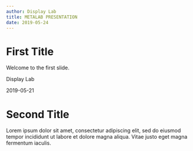 ```yaml
---
author: Display Lab
title: METALAB PRESENTATION
date: 2019-05-24
---
```


# First Title
Welcome to the first slide.

Display Lab

2019-05-21

# Second Title
Lorem ipsum dolor sit amet, consectetur adipiscing elit, sed do eiusmod tempor incididunt ut labore et dolore magna aliqua. 
Vitae justo eget magna fermentum iaculis. 


